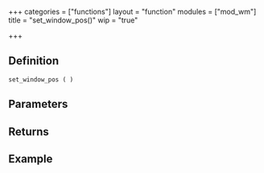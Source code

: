 +++
categories = ["functions"]
layout = "function"
modules = ["mod_wm"]
title = "set_window_pos()"
wip = "true"

+++

## Definition

    set_window_pos ( )

## Parameters

## Returns

## Example

```
```
